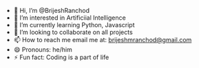 - 👋 Hi, I’m @BrijeshRanchod
- 👀 I’m interested in Artificiial Intelligence 
- 🌱 I’m currently learning Python, Javascript
- 💞️ I’m looking to collaborate on all projects
- 📫 How to reach me email me at: brijeshmranchod@gmail.com
- 😄 Pronouns: he/him
- ⚡ Fun fact: Coding is a part of life

<!---
BrijeshRanchod/BrijeshRanchod is a ✨ special ✨ repository because its `README.md` (this file) appears on your GitHub profile.
You can click the Preview link to take a look at your changes.
--->
